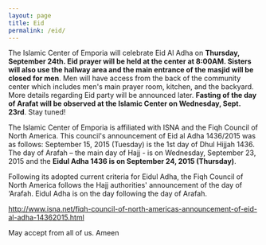 ```yaml
---
layout: page
title: Eid
permalink: /eid/
---
```


The Islamic Center of Emporia will celebrate Eid Al Adha on **Thursday, September 24th.  Eid prayer will be held at the center at 8:00AM.  Sisters will also use the hallway area and the main entrance of the masjid will be closed for men**.  Men will have access from the back of the community center which includes men's main prayer room, kitchen, and the backyard. More details regarding Eid party will be announced later. **Fasting of the day of Arafat will be observed at the Islamic Center on Wednesday, Sept. 23rd**. Stay tuned!

The Islamic Center of Emporia is affiliated with ISNA and the Fiqh Council of North America. This council's announcement of Eid al Adha 1436/2015 was as follows:
September 15, 2015 (Tuesday) is the 1st day of Dhul Hijjah 1436. The day of Arafah – the main day of Hajj - is on Wednesday, September 23, 2015 and the **Eidul Adha 1436 is on September 24, 2015 (Thursday)**. 

Following its adopted current criteria for Eidul Adha, the Fiqh Council of North America follows the Hajj authorities' announcement of the day of ‘Arafah. Eidul Adha is on the day following the day of Arafah.

http://www.isna.net/fiqh-council-of-north-americas-announcement-of-eid-al-adha-14362015.html

May accept from all of us. Ameen
